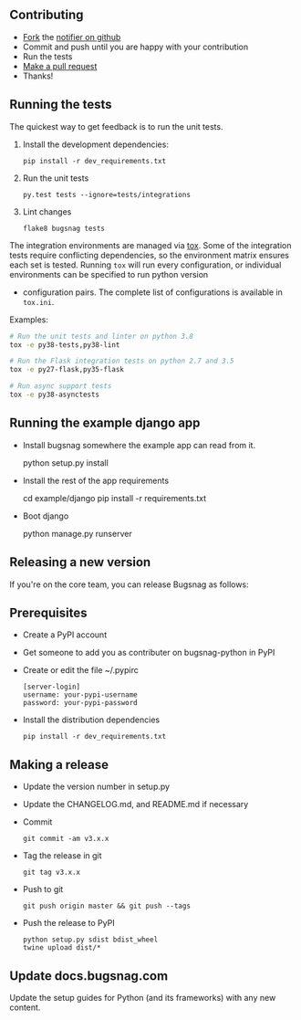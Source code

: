 
Contributing
------------

-   [Fork](https://help.github.com/articles/fork-a-repo) the [notifier on github](https://github.com/bugsnag/bugsnag-python)
-   Commit and push until you are happy with your contribution
-   Run the tests
-   [Make a pull request](https://help.github.com/articles/using-pull-requests)
-   Thanks!

Running the tests
-----------------

The quickest way to get feedback is to run the unit tests.

1.  Install the development dependencies:

    ```
    pip install -r dev_requirements.txt
    ```

2.  Run the unit tests

    ```
    py.test tests --ignore=tests/integrations
    ```

3.  Lint changes

    ```
    flake8 bugsnag tests
    ```

The integration environments are managed via [tox](https://tox.readthedocs.io/).
Some of the integration tests require conflicting dependencies, so the
environment matrix ensures each set is tested. Running `tox` will run every
configuration, or individual environments can be specified to run python version
+ configuration pairs. The complete list of configurations is available in
`tox.ini`.

Examples:

```sh
# Run the unit tests and linter on python 3.8
tox -e py38-tests,py38-lint

# Run the Flask integration tests on python 2.7 and 3.5
tox -e py27-flask,py35-flask

# Run async support tests
tox -e py38-asynctests
```

Running the example django app
------------------------------

-  Install bugsnag somewhere the example app can read from it.

    python setup.py install

- Install the rest of the app requirements

    cd example/django
    pip install -r requirements.txt

- Boot django

    python manage.py runserver

Releasing a new version
-----------------------

If you're on the core team, you can release Bugsnag as follows:

## Prerequisites

* Create a PyPI account
* Get someone to add you as contributer on bugsnag-python in PyPI
* Create or edit the file ~/.pypirc

    ```
    [server-login]
    username: your-pypi-username
    password: your-pypi-password
    ```

* Install the distribution dependencies

      pip install -r dev_requirements.txt

## Making a release

* Update the version number in setup.py
* Update the CHANGELOG.md, and README.md if necessary
* Commit

    ```
    git commit -am v3.x.x
    ```

* Tag the release in git

    ```
    git tag v3.x.x
    ```

* Push to git

    ```
    git push origin master && git push --tags
    ```

* Push the release to PyPI

      python setup.py sdist bdist_wheel
      twine upload dist/*

## Update docs.bugsnag.com

Update the setup guides for Python (and its frameworks) with any new content.

